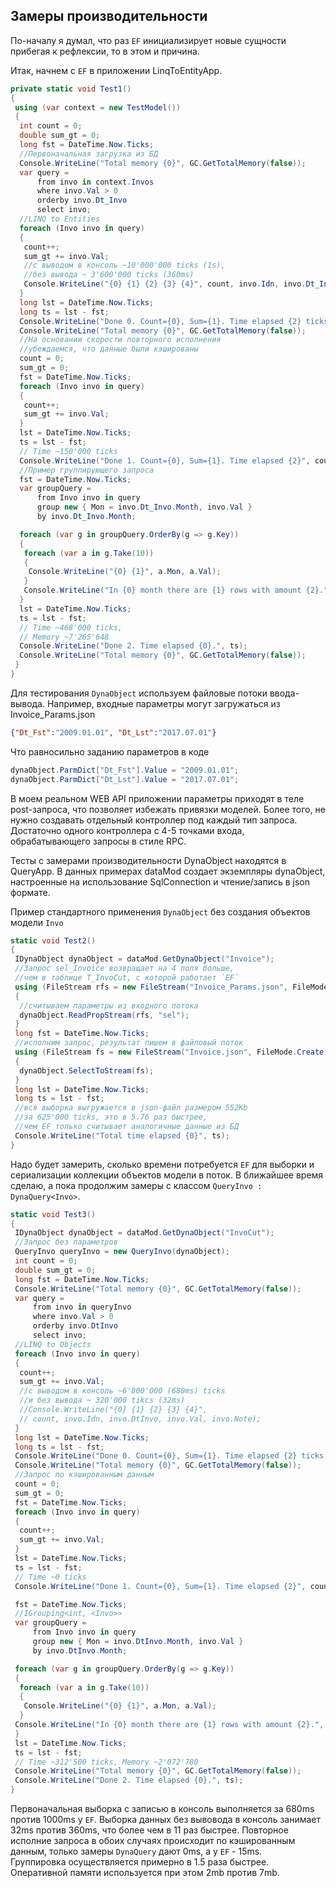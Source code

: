 ## Замеры производительности

По-началу я думал, что раз `EF` инициализирует новые сущности прибегая к рефлексии, то в этом и причина.  

Итак, начнем с `EF` в приложении LinqToEntityApp.
```csharp
private static void Test1()
{
 using (var context = new TestModel())
 {
  int count = 0;
  double sum_gt = 0;
  long fst = DateTime.Now.Ticks;
  //Первоначальная загрузка из БД
  Console.WriteLine("Total memory {0}", GC.GetTotalMemory(false));
  var query = 
      from invo in context.Invos
      where invo.Val > 0
      orderby invo.Dt_Invo
      select invo;
  //LINQ to Entities
  foreach (Invo invo in query)
  {
   count++;
   sum_gt += invo.Val;
   //с выводом в консоль ~10'000'000 ticks (1s), 
   //без вывода ~ 3'600'000 ticks (360ms)
   Console.WriteLine("{0} {1} {2} {3} {4}", count, invo.Idn, invo.Dt_Invo, invo.Val, invo.Note);
  }
  long lst = DateTime.Now.Ticks;
  long ts = lst - fst;
  Console.WriteLine("Done 0. Count={0}, Sum={1}. Time elapsed {2} ticks", count, sum_gt, ts);
  Console.WriteLine("Total memory {0}", GC.GetTotalMemory(false));
  //На основании скорости повторного исполнения 
  //убеждаемся, что данные были кэшированы
  count = 0;
  sum_gt = 0;
  fst = DateTime.Now.Ticks;
  foreach (Invo invo in query)
  {
   count++;
   sum_gt += invo.Val;
  }
  lst = DateTime.Now.Ticks;
  ts = lst - fst;
  // Time ~150'000 ticks
  Console.WriteLine("Done 1. Count={0}, Sum={1}. Time elapsed {2}", count, sum_gt, ts);
  //Пример группирующего запроса
  fst = DateTime.Now.Ticks;
  var groupQuery = 
      from Invo invo in query
      group new { Mon = invo.Dt_Invo.Month, invo.Val }
      by invo.Dt_Invo.Month;

  foreach (var g in groupQuery.OrderBy(g => g.Key))
  {
   foreach (var a in g.Take(10))
   {
    Console.WriteLine("{0} {1}", a.Mon, a.Val);
   }
   Console.WriteLine("In {0} month there are {1} rows with amount {2}.", g.Key, g.Count(), g.Sum(a => a.Val));
  }
  lst = DateTime.Now.Ticks;
  ts = lst - fst;
  // Time ~468'000 ticks, 
  // Memory ~7'265'648
  Console.WriteLine("Done 2. Time elapsed {0}.", ts);
  Console.WriteLine("Total memory {0}", GC.GetTotalMemory(false));
 }
}
```

Для тестирования `DynaObject` используем файловые потоки ввода-вывода. 
Например, входные параметры могут загружаться из Invoice_Params.json
```json
{"Dt_Fst":"2009.01.01", "Dt_Lst":"2017.07.01"}
```
Что равносильно заданию параметров в коде
```csharp
dynaObject.ParmDict["Dt_Fst"].Value = "2009.01.01";
dynaObject.ParmDict["Dt_Lst"].Value = "2017.07.01";
```
В моем реальном WEB API приложении параметры приходят в теле post-запроса, что позволяет избежать привязки моделей. Более того, не нужно создавать отдельный контроллер под каждый тип запроса. Достаточно одного контроллера c 4-5 точками входа, обрабатывающего запросы в стиле RPC.

Тесты с замерами производительности DynaObject находятся в QueryApp. В данных примерах dataMod создает экземпляры dynaObject, настроенные на использование SqlConnection и чтение/запись в json формате.

Пример стандартного применения `DynaObject` без создания объектов модели `Invo`
```csharp
static void Test2()
{
 IDynaObject dynaObject = dataMod.GetDynaObject("Invoice");
 //Запрос sel_Invoice возвращает на 4 поля больше, 
 //чем в таблице T_InvoCut, с которой работает `EF`
 using (FileStream rfs = new FileStream("Invoice_Params.json", FileMode.Open))
 {
  //считываем параметры из входного потока
  dynaObject.ReadPropStream(rfs, "sel");
 }
 long fst = DateTime.Now.Ticks;
 //исполним запрос, результат пишем в файловый поток
 using (FileStream fs = new FileStream("Invoice.json", FileMode.Create))
 {
  dynaObject.SelectToStream(fs);
 }
 long lst = DateTime.Now.Ticks;
 long ts = lst - fst;
 //вся выборка выгружается в json-файл размером 552Kb 
 //за 625'000 ticks, это в 5.76 раз быстрее, 
 //чем EF только считывает аналогичные данные из БД
 Console.WriteLine("Total time elapsed {0}", ts); 
}
```
Надо будет замерить, сколько времени потребуется `EF` для выборки и сериализации коллекции объектов модели в поток. В ближайшее время сделаю, а пока продолжим замеры с классом `QueryInvo : DynaQuery<Invo>`.

```csharp
static void Test3()
{
 IDynaObject dynaObject = dataMod.GetDynaObject("InvoCut");
 //Запрос без параметров
 QueryInvo queryInvo = new QueryInvo(dynaObject);
 int count = 0;
 double sum_gt = 0;
 long fst = DateTime.Now.Ticks;
 Console.WriteLine("Total memory {0}", GC.GetTotalMemory(false));
 var query = 
     from invo in queryInvo
     where invo.Val > 0
     orderby invo.DtInvo
     select invo;
 //LINQ to Objects
 foreach (Invo invo in query) 
 {
  count++;
  sum_gt += invo.Val;
  //с выводом в консоль ~6'800'000 (680ms) ticks 
  //и без вывода ~ 320'000 tikcs (32ms)
  //Console.WriteLine("{0} {1} {2} {3} {4}", 
  // count, invo.Idn, invo.DtInvo, invo.Val, invo.Note);
 }
 long lst = DateTime.Now.Ticks;
 long ts = lst - fst;
 Console.WriteLine("Done 0. Count={0}, Sum={1}. Time elapsed {2} ticks.", count, sum_gt, ts);
 Console.WriteLine("Total memory {0}", GC.GetTotalMemory(false));
 //Запрос по кэшированным данным
 count = 0;
 sum_gt = 0;
 fst = DateTime.Now.Ticks;
 foreach (Invo invo in query)
 {
  count++;
  sum_gt += invo.Val;
 }
 lst = DateTime.Now.Ticks;
 ts = lst - fst;
 // Time ~0 ticks
 Console.WriteLine("Done 1. Count={0}, Sum={1}. Time elapsed {2}", count, sum_gt, ts);

 fst = DateTime.Now.Ticks;
 //IGrouping<int, <Invo>>
 var groupQuery = 
     from Invo invo in query
     group new { Mon = invo.DtInvo.Month, invo.Val }
     by invo.DtInvo.Month;

 foreach (var g in groupQuery.OrderBy(g => g.Key))
 {
  foreach (var a in g.Take(10))
  {
   Console.WriteLine("{0} {1}", a.Mon, a.Val);
  }
 Console.WriteLine("In {0} month there are {1} rows with amount {2}.", g.Key, g.Count(), g.Sum(a => a.Val));
 }
 lst = DateTime.Now.Ticks;
 ts = lst - fst;
 // Time ~312'500 ticks, Memory ~2'072'780
 Console.WriteLine("Total memory {0}", GC.GetTotalMemory(false));
 Console.WriteLine("Done 2. Time elapsed {0}.", ts);
}
```
Первоначальная выборка с записью в консоль выполняется за 680ms против 1000ms у `EF`.
Выборка данных без вывовода в консоль занимает 32ms против 360ms, что более чем в 11 раз быстрее. 
Повторное исполние запроса в обоих случаях происходит по кэшированным данным, только замеры `DynaQuery` дают 0ms, а у `EF` - 15ms.   
Группировка осуществляется примерно в 1.5 раза быстрее. Оперативной памяти используется при этом 2mb против 7mb.

